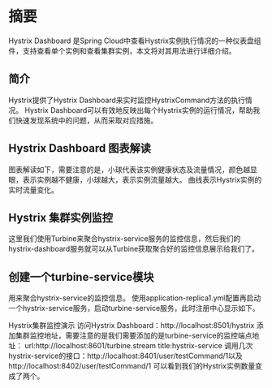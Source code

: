 # 摘要
Hystrix Dashboard 是Spring Cloud中查看Hystrix实例执行情况的一种仪表盘组件，支持查看单个实例和查看集群实例，本文将对其用法进行详细介绍。

## 简介
Hystrix提供了Hystrix Dashboard来实时监控HystrixCommand方法的执行情况。 
Hystrix Dashboard可以有效地反映出每个Hystrix实例的运行情况，帮助我们快速发现系统中的问题，从而采取对应措施。

## Hystrix Dashboard 图表解读
图表解读如下，需要注意的是，小球代表该实例健康状态及流量情况，颜色越显眼，表示实例越不健康，小球越大，表示实例流量越大。
曲线表示Hystrix实例的实时流量变化。

## Hystrix 集群实例监控
这里我们使用Turbine来聚合hystrix-service服务的监控信息，然后我们的hystrix-dashboard服务就可以从Turbine获取聚合好的监控信息展示给我们了。

## 创建一个turbine-service模块
用来聚合hystrix-service的监控信息。
使用application-replica1.yml配置再启动一个hystrix-service服务，启动turbine-service服务，此时注册中心显示如下。

Hystrix集群监控演示
访问Hystrix Dashboard：http://localhost:8501/hystrix
添加集群监控地址，需要注意的是我们需要添加的是turbine-service的监控端点地址：
url:http://localhost:8601/turbine.stream
title:hystrix-service
调用几次hystrix-service的接口：http://localhost:8401/user/testCommand/1以及http://localhost:8402/user/testCommand/1
可以看到我们的Hystrix实例数量变成了两个。